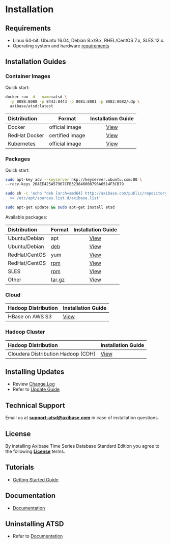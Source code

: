 # Installation

## Requirements

* Linux 64-bit: Ubuntu 16.04, Debian 8.x/9.x, RHEL/CentOS 7.x, SLES 12.x.
* Operating system and hardware [requirements](../administration/requirements.md)

## Installation Guides

### Container Images

Quick start:

```bash
docker run -d --name=atsd \
  -p 8088:8088 -p 8443:8443 -p 8081:8081 -p 8082:8082/udp \
  axibase/atsd:latest
```

| **Distribution** | **Format** | **Installation Guide** |
| :--- | --- | :---: |
| Docker | official image | [View](docker.md)|
| RedHat Docker | certified image | [View](docker-redhat.md)|
| Kubernetes | official image | [View](https://github.com/axibase/axibase-collector/blob/master/installation-on-kubernetes.md)|

### Packages

Quick start:

```bash
sudo apt-key adv --keyserver hkp://keyserver.ubuntu.com:80 \
--recv-keys 26AEE425A57967CFB323846008796A6514F3CB79
```

```bash
sudo sh -c 'echo "deb [arch=amd64] http://axibase.com/public/repository/deb/ ./" \
  >> /etc/apt/sources.list.d/axibase.list'
```

```bash
sudo apt-get update && sudo apt-get install atsd
```

Available packages:

| **Distribution** | **Format** | **Installation Guide** |
| :--- | --- | :---: |
| Ubuntu/Debian | apt | [View](ubuntu-debian-apt.md)|
| Ubuntu/Debian | [deb](https://axibase.com/public/atsd_deb_latest.htm) | [View](ubuntu-debian-deb.md) |
| RedHat/CentOS| yum | [View](redhat-centos-yum.md)|
| RedHat/CentOS| [rpm](https://axibase.com/public/atsd_rpm_latest.htm) | [View](redhat-centos-rpm.md)|
| SLES| [rpm](https://axibase.com/public/atsd_rpm_sles_latest.htm)   | [View](sles-rpm.md)|
| Other | [tar.gz](https://axibase.com/public/atsd_distrib_latest.htm) | [View](other-distributions.md)|

### Cloud

| **Hadoop Distribution** | **Installation Guide** |
| :--- | :--- |
| HBase on AWS S3  | [View](aws-emr-s3.md)|

### Hadoop Cluster

| **Hadoop Distribution** | **Installation Guide** |
| :--- | :--- |
| Cloudera Distribution Hadoop (CDH)  | [View](cloudera.md) |

## Installing Updates

* Review [Change Log](../changelogs/README.md)
* Refer to [Update Guide](../administration/update.md)

## Technical Support

Email us at **support-atsd@axibase.com** in case of installation questions.

## License

By installing Axibase Time Series Database Standard Edition you agree to the following **[License](../axibase_tsd_se_license.pdf)** terms.

## Tutorials

* [Getting Started Guide](../tutorials/getting-started.md)

## Documentation

* [Documentation](https://axibase.com/docs/atsd)

## Uninstalling ATSD

* Refer to [Documentation](uninstalling.md)